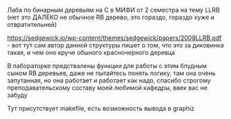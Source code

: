 Лаба по бинарным деревьям на С в МИФИ от 2 семестра на тему LLRB (нет это ДАЛЕКО не обычное RB дерево, это гораздо, гораздо хуже и отвратительней)

https://sedgewick.io/wp-content/themes/sedgewick/papers/2008LLRB.pdf - вот тут сам автор данной структуры пишет о том, что это за диковинка такая, и чем оно круче обыного красночерного деревца

В лабораторке предствалены функции для работы с этим блудным сыном RB деревьев, даже не пытайтесь понять логику, там она очень запутанная, но она работает и работает как надо, спасибо строгому преподавательскому составу моей любимой кафедры, ввек вас не забуду

Тут присутствует makefile, есть возможность вывода в graphiz
